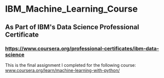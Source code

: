 # IBM_Machine_Learning_Course
## As Part of IBM's Data Science Professional Certificate
### https://www.coursera.org/professional-certificates/ibm-data-science
This is the final assignment I completed for the following course: www.coursera.org/learn/machine-learning-with-python/
